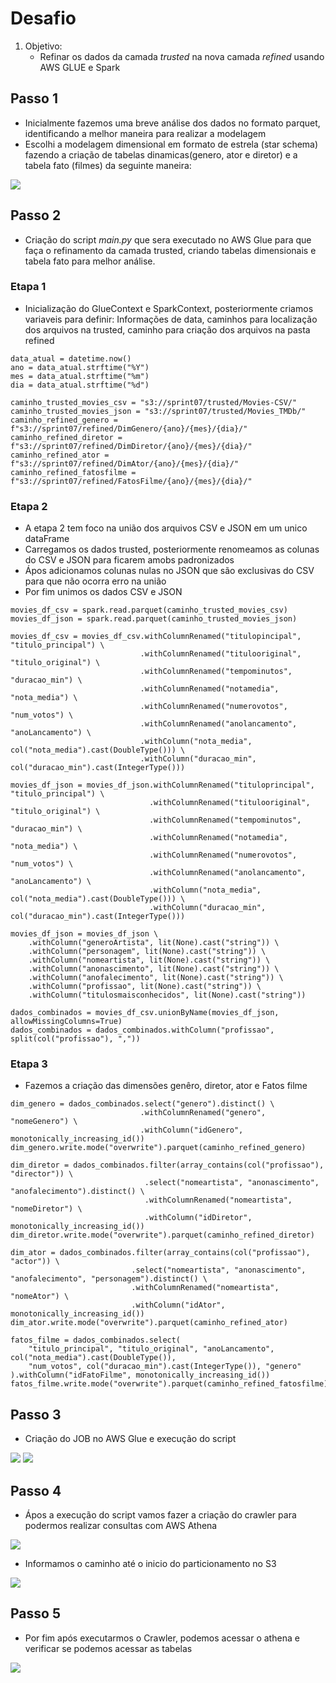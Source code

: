 # **Desafio**
1. Objetivo: 
    - Refinar os dados da camada *trusted* na nova camada *refined* usando AWS GLUE e Spark 

## Passo 1 
- Inicialmente fazemos uma breve análise dos dados no formato parquet, identificando a melhor maneira para realizar a modelagem 
- Escolhi a modelagem dimensional em formato de estrela (star schema) fazendo a criação de tabelas dinamicas(genero, ator e diretor) e a tabela fato (filmes) da seguinte maneira: 
<img src='../evidencias/img/modelagem_dimensional_modelo_estrela.png'>

## Passo 2
- Criação do script *main.py* que sera executado no AWS Glue para que faça o refinamento da camada trusted, criando tabelas dimensionais e tabela fato para melhor análise.

### Etapa 1
- Inicialização do GlueContext e SparkContext, posteriormente criamos variaveis para definir: Informações de data, caminhos para localização dos arquivos na trusted, caminho para criação dos arquivos na pasta refined
```
data_atual = datetime.now()
ano = data_atual.strftime("%Y")
mes = data_atual.strftime("%m")
dia = data_atual.strftime("%d")

caminho_trusted_movies_csv = "s3://sprint07/trusted/Movies-CSV/"
caminho_trusted_movies_json = "s3://sprint07/trusted/Movies_TMDb/"
caminho_refined_genero = f"s3://sprint07/refined/DimGenero/{ano}/{mes}/{dia}/"
caminho_refined_diretor = f"s3://sprint07/refined/DimDiretor/{ano}/{mes}/{dia}/"
caminho_refined_ator = f"s3://sprint07/refined/DimAtor/{ano}/{mes}/{dia}/"
caminho_refined_fatosfilme = f"s3://sprint07/refined/FatosFilme/{ano}/{mes}/{dia}/"
```

### Etapa 2
- A etapa 2 tem foco na união dos arquivos CSV e JSON em um unico dataFrame
- Carregamos os dados trusted, posteriormente renomeamos as colunas do CSV e JSON para ficarem amobs padronizados
- Ápos adicionamos colunas nulas no JSON que são exclusivas do CSV para que não ocorra erro na união
- Por fim unimos os dados CSV e JSON
```
movies_df_csv = spark.read.parquet(caminho_trusted_movies_csv)
movies_df_json = spark.read.parquet(caminho_trusted_movies_json)

movies_df_csv = movies_df_csv.withColumnRenamed("titulopincipal", "titulo_principal") \
                             .withColumnRenamed("titulooriginal", "titulo_original") \
                             .withColumnRenamed("tempominutos", "duracao_min") \
                             .withColumnRenamed("notamedia", "nota_media") \
                             .withColumnRenamed("numerovotos", "num_votos") \
                             .withColumnRenamed("anolancamento", "anoLancamento") \
                             .withColumn("nota_media", col("nota_media").cast(DoubleType())) \
                             .withColumn("duracao_min", col("duracao_min").cast(IntegerType()))

movies_df_json = movies_df_json.withColumnRenamed("tituloprincipal", "titulo_principal") \
                               .withColumnRenamed("titulooriginal", "titulo_original") \
                               .withColumnRenamed("tempominutos", "duracao_min") \
                               .withColumnRenamed("notamedia", "nota_media") \
                               .withColumnRenamed("numerovotos", "num_votos") \
                               .withColumnRenamed("anolancamento", "anoLancamento") \
                               .withColumn("nota_media", col("nota_media").cast(DoubleType())) \
                               .withColumn("duracao_min", col("duracao_min").cast(IntegerType()))

movies_df_json = movies_df_json \
    .withColumn("generoArtista", lit(None).cast("string")) \
    .withColumn("personagem", lit(None).cast("string")) \
    .withColumn("nomeartista", lit(None).cast("string")) \
    .withColumn("anonascimento", lit(None).cast("string")) \
    .withColumn("anofalecimento", lit(None).cast("string")) \
    .withColumn("profissao", lit(None).cast("string")) \
    .withColumn("titulosmaisconhecidos", lit(None).cast("string"))

dados_combinados = movies_df_csv.unionByName(movies_df_json, allowMissingColumns=True)
dados_combinados = dados_combinados.withColumn("profissao", split(col("profissao"), ","))
```

### Etapa 3
- Fazemos a criação das dimensões genêro, diretor, ator e Fatos filme
```
dim_genero = dados_combinados.select("genero").distinct() \
                             .withColumnRenamed("genero", "nomeGenero") \
                             .withColumn("idGenero", monotonically_increasing_id())
dim_genero.write.mode("overwrite").parquet(caminho_refined_genero)

dim_diretor = dados_combinados.filter(array_contains(col("profissao"), "director")) \
                              .select("nomeartista", "anonascimento", "anofalecimento").distinct() \
                              .withColumnRenamed("nomeartista", "nomeDiretor") \
                              .withColumn("idDiretor", monotonically_increasing_id())
dim_diretor.write.mode("overwrite").parquet(caminho_refined_diretor)

dim_ator = dados_combinados.filter(array_contains(col("profissao"), "actor")) \
                           .select("nomeartista", "anonascimento", "anofalecimento", "personagem").distinct() \
                           .withColumnRenamed("nomeartista", "nomeAtor") \
                           .withColumn("idAtor", monotonically_increasing_id())
dim_ator.write.mode("overwrite").parquet(caminho_refined_ator)

fatos_filme = dados_combinados.select(
    "titulo_principal", "titulo_original", "anoLancamento", col("nota_media").cast(DoubleType()), 
    "num_votos", col("duracao_min").cast(IntegerType()), "genero"
).withColumn("idFatoFilme", monotonically_increasing_id())
fatos_filme.write.mode("overwrite").parquet(caminho_refined_fatosfilme)
```

## Passo 3
- Criação do JOB no AWS Glue e execução do script 
<img src='../evidencias/img/criaçãoJOB.png'>
<img src='../evidencias/img/ScriptGLUE.png'>


## Passo 4
- Ápos a execução do script vamos fazer a criação do crawler para podermos realizar consultas com AWS Athena
<img src='../evidencias/img/criacaoCrawler.png'>

- Informamos o caminho até o inicio do particionamento no S3
<img src='../evidencias/img/CrawlerCaminho.png'>

## Passo 5
- Por fim após executarmos o Crawler, podemos acessar o athena e verificar se podemos acessar as tabelas
<img src='../evidencias/img/Athena.png'>














